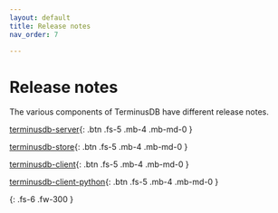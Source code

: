 ```yaml
---
layout: default
title: Release notes
nav_order: 7

---
```


# Release notes

The various components of TerminusDB have different release notes.

[terminusdb-server](https://github.com/terminusdb/terminusdb-server/blob/master/docs/CHANGELOG.md){: .btn .fs-5 .mb-4 .mb-md-0 }

[terminusdb-store](https://github.com/terminusdb/terminusdb-store/blob/master/CHANGELOG.md){: .btn .fs-5 .mb-4 .mb-md-0 }

[terminusdb-client](https://github.com/terminusdb/terminusdb-client/blob/master/CHANGELOG.md){: .btn .fs-5 .mb-4 .mb-md-0 }

[terminusdb-client-python](https://github.com/terminusdb/terminusdb-client-python/blob/master/CHANGELOG.md){: .btn .fs-5 .mb-4 .mb-md-0 }

{: .fs-6 .fw-300 }
